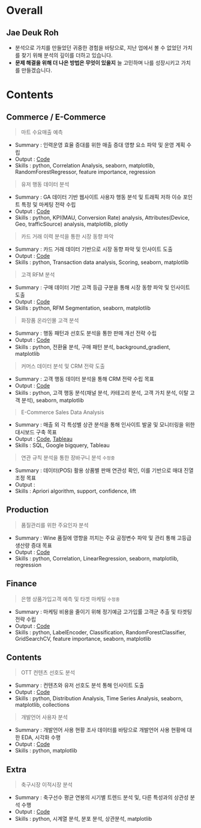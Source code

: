 # Overall

## Jae Deuk Roh
- 분석으로 가치를 만들었던 귀중한 경험을 바탕으로, 지난 업에서 볼 수 없었던 가치를 찾기 위해 분석의 깊이를 더하고 있습니다.
- **문제 해결을 위해 더 나은 방법은 무엇이 있을지** 늘 고민하며 나를 성장시키고 가치를 만들겠습니다.

# Contents

## Commerce / E-Commerce
> 마트 수요매출 예측
- Summary : 인력운영 효율 증대를 위한 매출 증대 영향 요소 파악 및 운영 계획 수립
- Output  : [Code](https://github.com/jd0421/Project/blob/main/Commerce_and_E_Commerce/%EB%A7%88%ED%8A%B8%20%EC%88%98%EC%9A%94%EB%A7%A4%EC%B6%9C%20%EC%98%88%EC%B8%A1_20250610%20-%202%EC%B0%A8.ipynb)
- Skills  : python, Correlation Analysis, seaborn, matplotlib, RandomForestRegressor, feature importance, regression

> 유저 행동 데이터 분석
- Summary : GA 데이터 기반 웹사이트 사용자 행동 분석 및 트래픽 저하 이슈 포인트 특정 및 마케팅 전략 수립
- Output  : [Code](https://github.com/jd0421/Project/blob/main/Commerce_and_E_Commerce/%EC%BD%98%ED%85%90%EC%B8%A0%20-%20%EC%9C%A0%EC%A0%80%20%ED%96%89%EB%8F%99%20%EB%8D%B0%EC%9D%B4%ED%84%B0%20%EB%B6%84%EC%84%9D%20-%20GA.ipynb)
- Skills  : python, KPI(MAU, Conversion Rate) analysis, Attributes(Device, Geo, trafficSource) analysis, matplotlib, plotly

> 카드 거래 이력 분석을 통한 시장 동향 파악
- Summary : 카드 거래 데이터 기반으로 시장 동향 파악 및 인사이트 도출
- Output  : [Code](https://github.com/jd0421/Project/blob/main/Commerce_and_E_Commerce/%EC%B9%B4%EB%93%9C%20%EA%B1%B0%EB%9E%98%20%EC%9D%B4%EB%A0%A5%20%EB%B6%84%EC%84%9D.ipynb) 
- Skills  : python, Transaction data analysis, Scoring, seaborn, matplotlib 

> 고객 RFM 분석 
- Summary : 구매 데이터 기반 고객 등급 구분을 통해 시장 동향 파악 및 인사이트 도출
- Output  : [Code](https://github.com/jd0421/Project/blob/main/Commerce_and_E_Commerce/%EC%9D%B4%EC%BB%A4%EB%A8%B8%EC%8A%A4%20%EA%B3%A0%EA%B0%9D%20RFM%20%EB%B6%84%EC%84%9D.ipynb)
- Skills  : python, RFM Segmentation, seaborn, matplotlib 

> 화장품 온라인몰 고객 분석
- Summary : 행동 패턴과 선호도 분석을 통한 판매 개선 전략 수립
- Output : [Code](https://github.com/jd0421/Project/blob/main/Commerce_and_E_Commerce/%ED%99%94%EC%9E%A5%ED%92%88%20%EC%98%A8%EB%9D%BC%EC%9D%B8%EB%AA%B0%20%EA%B3%A0%EA%B0%9D%20%EB%B6%84%EC%84%9D.ipynb)
- Skills : python, 전환율 분석, 구매 패턴 분석, background_gradient, matplotlib 

> 커머스 데이터 분석 및 CRM 전략 도출
- Summary : 고객 행동 데이터 분석을 통해 CRM 전략 수립 목표
- Output : [Code](https://github.com/jd0421/Project/blob/main/Commerce_and_E_Commerce/%EC%BB%A4%EB%A8%B8%EC%8A%A4%20%EB%8D%B0%EC%9D%B4%ED%84%B0%20%EB%B6%84%EC%84%9D.ipynb)
- Skills : python, 고객 행동 분석(채널 분석, 카테고리 분석, 고객 가치 분석, 이탈 고객 분석), seaborn, matplotlib

> E-Commerce Sales Data Analysis
- Summary : 매출 외 각 특성별 상관 분석을 통해 인사이트 발굴 및 모니터링을 위한 대시보드 구축 목표
- Output  : [Code](https://github.com/jd0421/Datarian_side_project_code/blob/main/E-Commerce%20Sales%20Dataset_250127.sql), [Tableau](https://public.tableau.com/app/profile/alex.noh6655/viz/Profitablilityanalysisforoptimization/1)
- Skills  : SQL, Google bigquery, Tableau

> 연관 규칙 분석을 통한 장바구니 분석 `수정중`
- Summary : 데이터(POS) 활용 상품별 판매 연관성 확인, 이를 기반으로 매대 진열 조정 목표
- Output  : 
- Skills  : Apriori algorithm, support, confidence, lift

## Production 
> 품질관리를 위한 주요인자 분석
- Summary : Wine 품질에 영향을 끼치는 주요 공정변수 파악 및 관리 통해 고등급 생산량 증대 목표
- Output  : [Code](https://github.com/jd0421/Project/blob/main/Product/%ED%92%88%EC%A7%88%EA%B4%80%EB%A6%AC%EB%A5%BC%20%EC%9C%84%ED%95%9C%20%EC%A3%BC%EC%9A%94%EC%9D%B8%EC%9E%90%20%EB%B6%84%EC%84%9D.ipynb)
- Skills  : python, Correlation, LinearRegression, seaborn, matplotlib, regression

## Finance
> 은행 상품가입고객 예측 및 타겟 마케팅 `수정중`
- Summary : 마케팅 비용을 줄이기 위해 정기예금 고가입률 고객군 추출 및 타겟팅 전략 수립
- Output  : [Code](https://github.com/jd0421/Project/blob/main/Finance/%EC%9D%80%ED%96%89%20%EC%83%81%ED%92%88%EA%B0%80%EC%9E%85%EA%B3%A0%EA%B0%9D%20%EC%98%88%EC%B8%A1%20%EB%B0%8F%20%ED%83%80%EA%B2%9F%20%EB%A7%88%EC%BC%80%ED%8C%85.ipynb) 
- Skills  : python, LabelEncoder, Classification, RandomForestClassifier, GridSearchCV, feature importance, seaborn, matplotlib

## Contents
> OTT 컨텐츠 선호도 분석
- Summary : 컨텐츠와 유저 선호도 분석 통해 인사이트 도출
- Output  : [Code](https://github.com/jd0421/Project/blob/main/Content/OTT%20%EC%BB%A8%ED%85%90%EC%B8%A0%20%EC%84%A0%ED%98%B8%EB%8F%84%20%EB%B6%84%EC%84%9D.ipynb)
- Skills  : python, Distribution Analysis, Time Series Analysis, seaborn, matplotlib, collections

> 개발언어 사용자 분석
- Summary : 개발언어 사용 현황 조사 데이터를 바탕으로 개발언어 사용 현황에 대한 EDA, 시각화 수행
- Output  : [Code](https://github.com/jd0421/Project/blob/main/Content/%EA%B0%9C%EB%B0%9C%EC%96%B8%EC%96%B4%20%EC%82%AC%EC%9A%A9%EC%9E%90%20%EB%B6%84%EC%84%9D.ipynb)
- Skills  : python, matplotlib

## Extra
> 축구시장 이적시장 분석
- Summary : 축구선수 평균 연봉의 시기별 트렌드 분석 및, 다른 특성과의 상관성 분석 수행
- Output  : [Code](https://github.com/jd0421/Project/blob/main/Extra/%EC%B6%95%EA%B5%AC%EC%84%A0%EC%88%98%20%EC%9D%B4%EC%A0%81%EC%8B%9C%EC%9E%A5%20%EB%8D%B0%EC%9D%B4%ED%84%B0%20%EB%B6%84%EC%84%9D.ipynb)
- Skills  : python, 시계열 분석, 분포 분석, 상관분석, matplotlib




<!-- 

> 아파트 실거래가 분석
- Summary : 
- Output : 
- Skills : 

> 호텔 리뷰 심화 분석
- Summary : 
- Output : 
- Skills : 

> 서울시 범죄현황 데이터 분석
- Summary : 
- Output : 
- Skills : 

> 보험사 고객 데이터 분석
- Summary : 
- Output : 
- Skills : 

> 서울 주유소 유가 분석
- Summary : 
- Output : 
- Skills : 

> 부정 거래 데이터 분석
- Summary : 
- Output : 
- Skills : 

> 따릉이 데이터 분석
- Summary : 
- Output : 
- Skills : 

 -->
